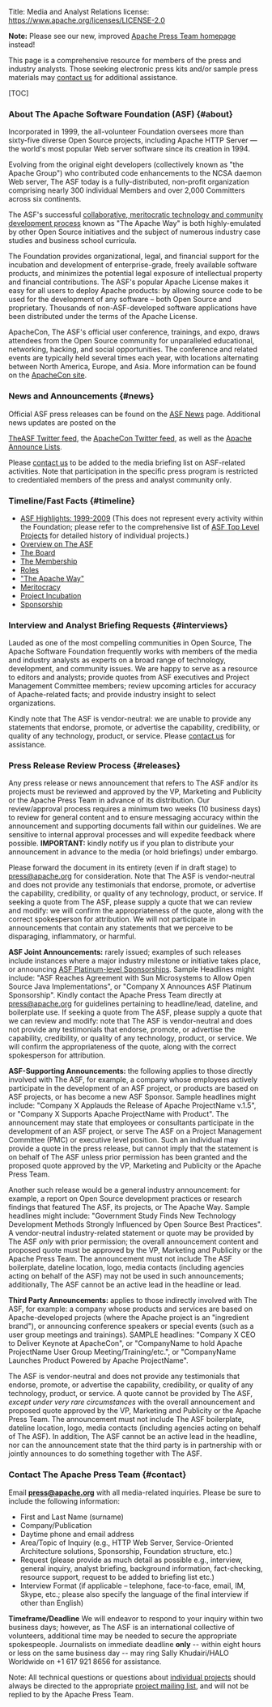 Title: Media and Analyst Relations
license: https://www.apache.org/licenses/LICENSE-2.0

**Note:** Please see our new, improved [Apache Press Team homepage](/press/) instead!

This page is a comprehensive resource for members of the press and industry analysts. 
Those seeking electronic press kits and/or sample press materials may 
[contact us](mailto:press@apache.org?subject=[Press%20request]%20Please%20send%20a%20press%20kit) for additional assistance.

[TOC]


### About The Apache Software Foundation (ASF)  {#about}

Incorporated in 1999, the all-volunteer Foundation oversees more than sixty-five
diverse Open Source projects, including Apache HTTP Server — the
world's most popular Web server software since its creation in 1994.

Evolving from the original eight developers (collectively known as "the
Apache Group") who contributed code enhancements to the NCSA daemon Web
server, The ASF today is a fully-distributed, non-profit organization
comprising nearly 300 individual Members and over 2,000 Committers
across six continents.

The ASF's successful
[collaborative, meritocratic technology and
community development process](/foundation/how-it-works.html#history)
known as "The Apache Way" is both highly-emulated by other Open Source
initiatives and the subject of numerous industry case studies and
business school curricula.

The Foundation provides organizational, legal, and financial support for
the incubation and development of enterprise-grade, freely available
software products, and minimizes the potential legal exposure of
intellectual property and financial contributions. The ASF's popular
Apache License makes it easy for all users to deploy Apache products:
by allowing source code to be used for the development of any software
– both Open Source and proprietary. Thousands of non-ASF-developed
software applications have been distributed under the terms of the
Apache License.

ApacheCon, The ASF's official user conference, trainings, and expo, draws
attendees from the Open Source community for unparalleled educational,
networking, hacking, and social opportunities. The conference and
related events are typically held several times each year, with
locations alternating between North America, Europe, and Asia. More
information can be found on the
[ApacheCon site](http://www.apachecon.com/).

### News and Announcements  {#news}

Official ASF press releases can be found on the
[ASF News](/foundation/news.html)
page.  Additional news updates are posted on the
<!-- blog.apache.org -->
[TheASF Twitter feed](http://twitter.com/TheASF), 
the [ApacheCon Twitter feed](http://twitter.com/apachecon), as well as the
[Apache Announce Lists](/foundation/mailinglists.html#foundation-announce).

Please [contact us](mailto:press@apache.org?subject=[Press%20request]%20Please%20send%20news%20information)
to be added to the media briefing list on ASF-related activities.
Note that participation in the specific press program is restricted to credentialed
members of the press and analyst community only.  

### Timeline/Fast Facts  {#timeline}

- [ASF Highlights: 1999-2009](highlights.html) (This does not represent every activity
  within the Foundation; please refer to the comprehensive list of
  [ASF Top Level Projects](/)
  for detailed history of individual projects.)
- [Overview on The ASF](/foundation/)
- [The Board](/foundation/board/)
- [The Membership](/foundation/members.html)
- [Roles](/foundation/how-it-works.html#roles)
- ["The Apache Way"](/foundation/how-it-works.html#management)
- [Meritocracy](/foundation/how-it-works.html#meritocracy)
- [Project Incubation](/foundation/how-it-works.html#incubator)
- [Sponsorship](/foundation/sponsorship.html)

### Interview and Analyst Briefing Requests  {#interviews}

Lauded as one of the most compelling communities in Open Source, The
Apache Software Foundation frequently works with members of the
media and industry analysts as experts on a broad range of
technology, development, and community issues. We are happy to
serve as a resource to editors and analysts; provide quotes from
ASF executives and Project Management Committee members; review
upcoming articles for accuracy of Apache-related facts; and provide
industry insight to select organizations.

Kindly note that The ASF is vendor-neutral: we are unable to provide any
statements that endorse, promote, or advertise the capability,
credibility, or quality of any technology, product, or service.
Please
[contact us](mailto:press@apache.org?subject=[Press%20request]%20Briefing%20requests)
for assistance.

### Press Release Review Process  {#releases}

Any press release or news announcement that refers to The ASF and/or
its projects must be reviewed and approved by the VP, Marketing and Publicity 
or the Apache Press Team in
advance of its distribution. Our review/approval process requires
a minimum two weeks (10 business days) to review for general
content and to ensure messaging accuracy within the announcement
and supporting documents fall within our guidelines. We are
sensitive to internal approval processes and will expedite
feedback where possible. **IMPORTANT:** kindly notify us if you plan
to distribute your announcement in advance to the media (or hold
briefings) under embargo.

Please forward the document in its entirety (even if in draft stage) to
[press@apache.org](mailto:press@apache.org?subject=[Review]%20Please%20review%20this%20press%20release)
for consideration. Note that The ASF is
vendor-neutral and does not provide any testimonials that
endorse, promote, or advertise the capability, credibility, or
quality of any technology, product, or service. If seeking a
quote from The ASF, please supply a quote that we can review and
modify: we will confirm the appropriateness of the quote, along
with the correct spokesperson for attribution. We will not
participate in announcements that contain any statements that we
perceive to be disparaging, inflammatory, or harmful.

**ASF Joint Announcements:** rarely issued; examples of such
releases include instances where a major industry milestone or
initiative takes place, or announcing
[ASF Platinum-level Sponsorships](/foundation/sponsorship.html).
Sample Headlines might include: "ASF Reaches Agreement with Sun Microsystems
to Allow Open Source Java Implementations", or "Company X
Announces ASF Platinum Sponsorship". Kindly contact the Apache Press Team
directly at [press@apache.org](mailto:press@apache.org?subject=[Review]%20Please%20review%20this%20joint%20release) for guidelines pertaining to
headline/lead, dateline, and boilerplate use. If seeking a quote
from The ASF, please supply a quote that we can review and
modify: note that The ASF is vendor-neutral and does not provide
any testimonials that endorse, promote, or advertise the
capability, credibility, or quality of any technology, product,
or service. We will confirm the appropriateness of the quote,
along with the correct spokesperson for attribution.

**ASF-Supporting Announcements:** the following applies to those
directly involved with The ASF, for example, a company whose
employees actively participate in the development of an ASF
project, or products are based on ASF projects, or has become a
new ASF Sponsor. Sample headlines might include: "Company X Applauds the
Release of Apache ProjectName v.1.5", or "Company X Supports
Apache ProjectName with Product". The announcement may state that
employees or consultants participate in the development of an ASF
project, or serve The ASF on a Project Management Committee (PMC)
or executive level position. Such an individual may provide a
quote in the press release, but cannot imply that the statement
is on behalf of The ASF unless prior permission has been granted
and the proposed quote approved by the VP, Marketing and Publicity 
or the Apache Press Team. 

Another such release
would be a general industry announcement: for example, a report
on Open Source development practices or research findings that
featured
The ASF, its projects, or The Apache Way. Sample headlines might include:
"Government Study Finds New Technology Development Methods
Strongly Influenced by Open Source Best Practices". A
vendor-neutral industry-related statement or quote may be
provided by The ASF *only* with prior permission; the overall
announcement content and proposed quote must be approved by the
VP, Marketing and Publicity 
or the Apache Press Team. The announcement must not include The ASF boilerplate,
dateline location, logo, media contacts (including agencies
acting on behalf of the ASF) may not be used in such
announcements; additionally, The ASF cannot be an active lead in
the headline or lead.

**Third Party Announcements:** applies to those indirectly involved
with The ASF, for example: a company whose products and services
are based on Apache-developed projects (where the Apache project
is an "ingredient brand"), or announcing conference speakers or
special events (such as a user group meetings and trainings).
SAMPLE headlines: "Company X CEO to Deliver Keynote at
ApacheCon", or "CompanyName to hold Apache ProjectName User Group
Meeting/Training/etc.", or "CompanyName Launches Product Powered
by Apache ProjectName".

The ASF is vendor-neutral and does not provide any testimonials that
endorse, promote, or advertise the capability, credibility, or
quality of any technology, product, or service. A quote cannot be
provided by The ASF, *except under very rare circumstances* with
the overall announcement and proposed quote approved by the VP, Marketing and Publicity 
or the Apache Press Team.
The announcement must not include The ASF boilerplate, dateline
location, logo, media contacts (including agencies acting on
behalf of The ASF). In addition, The ASF cannot be an active lead
in the headline, nor can the announcement state that the third
party is in partnership with or jointly announces to do something
together with The ASF.

### Contact The Apache Press Team  {#contact}

Email **[press@apache.org](mailto:press@apache.org?subject=[Contact]%20Media%20question)**
with all media-related inquiries. Please be sure to include
the following information:

- First and Last Name (surname)
- Company/Publication
- Daytime phone and email address
- Area/Topic of Inquiry (e.g., HTTP Web Server,
  Service-Oriented Architecture solutions, Sponsorship,
  Foundation structure, etc.)
- Request (please provide as much detail as possible e.g.,
  interview, general inquiry, analyst briefing, background
  information, fact-checking, resource support, request to be
  added to briefing list etc.)
- Interview Format (if applicable – telephone, face-to-face,
  email, IM, Skype, etc.; please also specify the language of
  the final interview if other than English)

**Timeframe/Deadline**
We will endeavor to respond to your inquiry within two business
days; however, as The ASF is an international collective of
volunteers, additional time may be needed to secure the
appropriate spokespeople. Journalists on immediate deadline
**only** -- within eight hours or less on the same business day
-- may ring Sally Khudairi/HALO Worldwide on +1 617 921 8656 for assistance.

Note: All technical questions or questions about [individual projects](http://projects.apache.org/)
should always be directed to the appropriate [project mailing list](/foundation/mailinglists.html),
and will not be replied to by the Apache Press Team.

